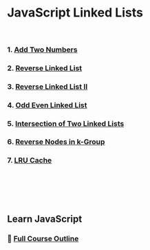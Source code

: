# JavaScript Linked Lists
<br/>

### 1. [Add Two Numbers][AddTwoNumbers]

### 2. [Reverse Linked List][ReverseLinkedList]

### 3. [Reverse Linked List II][ReverseLinkedListII]

### 4. [Odd Even Linked List][OddEvenLinkedList]

### 5. [Intersection of Two Linked Lists][IntersectionOfTwoLinkedLists]

### 6. [Reverse Nodes in k-Group][ReverseNodesInKGroup]

### 7. [LRU Cache][LRUCache]

<br/>
<br/>
<br/>
<br/>

## Learn JavaScript
### :open_book: [Full Course Outline][CourseOutline]
<br/>

[AddTwoNumbers]: https://github.com/Superklok/JavaScriptLinkedLists/blob/main/JavaScriptAddTwoNumbers.md
[ReverseLinkedList]: https://github.com/Superklok/JavaScriptLinkedLists/blob/main/JavaScriptReverseLinkedList.md
[ReverseLinkedListII]: https://github.com/Superklok/JavaScriptLinkedLists/blob/main/JavaScriptReverseLinkedListII.md
[OddEvenLinkedList]: https://github.com/Superklok/JavaScriptLinkedLists/blob/main/JavaScriptOddEvenLinkedList.md
[IntersectionOfTwoLinkedLists]: https://github.com/Superklok/JavaScriptLinkedLists/blob/main/JavaScriptIntersectionOfTwoLinkedLists.md
[ReverseNodesInKGroup]: https://github.com/Superklok/JavaScriptLinkedLists/blob/main/JavaScriptReverseNodesInKGroup.md
[LRUCache]: https://github.com/Superklok/JavaScriptLinkedLists/blob/main/JavaScriptLRUCache.md
[CourseOutline]: https://github.com/Superklok/LearnJavaScript